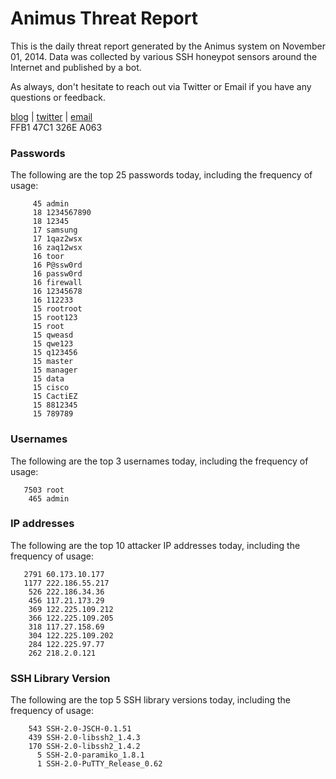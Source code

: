 # Animus Threat Report

This is the daily threat report generated by the Animus system on November 01, 2014. Data was collected by various SSH honeypot sensors around the Internet and published by a bot.  

As always, don't hesitate to reach out via Twitter or Email if you have any questions or feedback.  

[blog](http://morris.guru) | [twitter](https://twitter.com/andrew___morris) | [email](mailto:andrew@morris.guru)  
FFB1 47C1 326E A063  
### Passwords
The following are the top 25 passwords today, including the frequency of usage:
```
     45 admin
     18 1234567890
     18 12345
     17 samsung
     17 1qaz2wsx
     16 zaq12wsx
     16 toor
     16 P@ssw0rd
     16 passw0rd
     16 firewall
     16 12345678
     16 112233
     15 rootroot
     15 root123
     15 root
     15 qweasd
     15 qwe123
     15 q123456
     15 master
     15 manager
     15 data
     15 cisco
     15 CactiEZ
     15 8812345
     15 789789
```

### Usernames
The following are the top 3 usernames today, including the frequency of usage:
```
   7503 root
    465 admin
```

### IP addresses
The following are the top 10 attacker IP addresses today, including the frequency of usage:
```
   2791 60.173.10.177
   1177 222.186.55.217
    526 222.186.34.36
    456 117.21.173.29
    369 122.225.109.212
    366 122.225.109.205
    318 117.27.158.69
    304 122.225.109.202
    284 122.225.97.77
    262 218.2.0.121
```

### SSH Library Version
The following are the top 5 SSH library versions today, including the frequency of usage:
```
    543 SSH-2.0-JSCH-0.1.51
    439 SSH-2.0-libssh2_1.4.3
    170 SSH-2.0-libssh2_1.4.2
      5 SSH-2.0-paramiko_1.8.1
      1 SSH-2.0-PuTTY_Release_0.62
```
